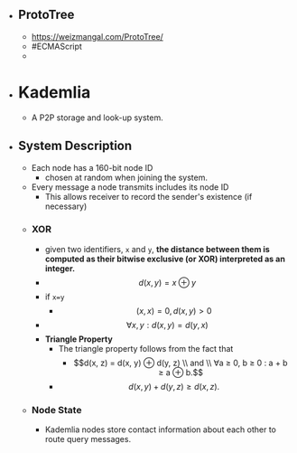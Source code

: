 - ## ProtoTree
	- https://weizmangal.com/ProtoTree/
	- #ECMAScript
	-
- # Kademlia
	- A P2P storage and look-up system.
- ## System Description
	- Each node has a 160-bit node ID
		- chosen at random when joining the system.
	- Every message a node transmits includes its node ID
		- This allows receiver to record the sender's existence (if necessary)
	- ### XOR
		- given two identifiers, `x` and `y`, **the distance between them is computed as their bitwise exclusive (or XOR) interpreted as an integer.**
		- $$d\left(x,y\right)=x\oplus y$$
		- if `x=y`
			- $$ (x,x)=0,d(x,y)>0 $$
		- $$∀x, y : d(x, y) = d(y, x)$$
		- **Triangle Property**
			- The triangle property follows from the fact that
				- $$d(x, z) = d(x, y) ⊕ d(y, z) \\ and \\ ∀a ≥ 0, b ≥ 0 : a + b ≥ a ⊕ b.$$
			- $$d(x, y) + d(y, z) ≥ d(x, z).$$
	- ### Node State
		- Kademlia nodes store contact information about each other to route query messages.